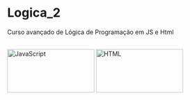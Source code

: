 # Logica_2
Curso avançado de Lógica de Programação em JS e Html

<div style="display: inline_block"><br>
  <img align="center" alt="JavaScript" height="100" width="200" src="https://www.vectorlogo.zone/logos/javascript/javascript-ar21.svg"/>
  <img align="center" alt="HTML" height="100" width="200" src="https://www.vectorlogo.zone/logos/w3_html5/w3_html5-ar21.svg" />
  
  </div>
  
